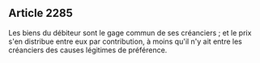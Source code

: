 Article 2285
----
Les biens du débiteur sont le gage commun de ses créanciers ; et le prix s'en
distribue entre eux par contribution, à moins qu'il n'y ait entre les créanciers
des causes légitimes de préférence.
